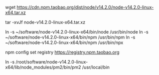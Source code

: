 wget https://cdn.npm.taobao.org/dist/node/v14.2.0/node-v14.2.0-linux-x64.tar.xz

tar -xvJf node-v14.2.0-linux-x64.tar.xz

ln -s ~/software/node-v14.2.0-linux-x64/bin/node /usr/bin/node
ln -s ~/software/node-v14.2.0-linux-x64/bin/npm /usr/bin/npm
ln -s ~/software/node-v14.2.0-linux-x64/bin/npm /usr/bin/npx


npm config set registry https://registry.npm.taobao.org

ln -s /root/software/node-v14.2.0-linux-x64/lib/node_modules/pm2/bin/pm2 /usr/local/bin